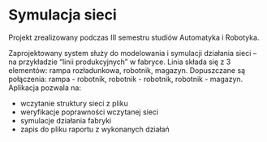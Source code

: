 # Symulacja sieci
Projekt zrealizowany podczas III semestru studiów Automatyka i Robotyka.

Zaprojektowany system służy do modelowania i symulacji działania sieci – na przykładzie “linii produkcyjnych” w fabryce. Linia składa się z 3 elementów: rampa rozładunkowa, robotnik, magazyn. Dopuszczane są połączenia: rampa - robotnik, robotnik - robotnik, robotnik - magazyn.
Aplikacja pozwala na:
* wczytanie struktury sieci z pliku
* weryfikacje poprawności wczytanej sieci
* symulacje działania fabryki
* zapis do pliku raportu z wykonanych działań
